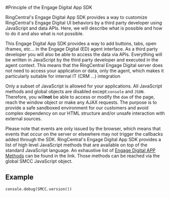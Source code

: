 #Principle of the Engage Digital App SDK

RingCentral's Engage Digital App SDK provides a way to customize RingCentral's Engage Digital UI behaviors by a third party developer using JavaScript and data APIs. Here, we will describe what is possible and how to do it and also what is not possible.

This Engage Digital App SDK provides a way to add buttons, tabs, open iframes, etc... in the Engage Digital (ED) agent interface. As a third party developer you will also be able to access the data via APIs. Everything will be written in JavaScript by the third party developer and executed in the agent context. This means that the RingCentral Engage Digital server does not need to access your application or data, only the agent, which makes it particularly suitable for internal IT (CRM ...) integration

Only a subset of JavaScript is allowed for your applications. All JavaScript methods and global objects are disabled except: ​`console`​ and ​`JSON`​. Therefore, you will **​not**​ be able to access or modify the `dom` of the page, reach the window object or make any AJAX requests. The purpose is to provide a safe sandboxed environment for our customers and avoid complex dependency on our HTML structure and/or unsafe interaction with external sources.

Please note that events are only issued by the browser, which means that events that occur on the server or elsewhere may not trigger the callbacks added through the SDK.
RingCentral's Engage Digital App SDK provides a list of high level JavaScript methods that are available on top of the standard JavaScript language. An exhaustive list of [Engage Digital APP Methods](./methods) can be found in the link. Those methods can be reached via the global S​MCC ​JavaScript object.

## Example
```
console.debug(SMCC.version())
```
